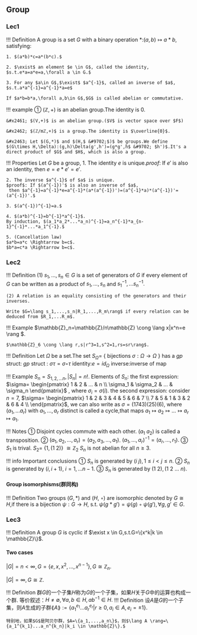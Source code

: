 ## Group
### Lec1
!!! Definition
    A group is a set $G$ with a binary operation $*$:$(a,b) \mapsto a*b$, satisfying:

    1. $(a*b)*c=a*(b*c).$ 
   
    2. $\exist$ an element $e \in G$, called the identity, $s.t.e*a=a*e=a,\forall a \in G.$

    3. For any $a\in G$,$\exist$ $a^{-1}$, called an inverse of $a$, $s.t.a*a^{-1}=a^{-1}*a=e$ 

    If $a*b=b*a,\forall a,b\in G$,$G$ is called abelian or commutative.

!!! example
    &#x2460; $(ℤ,+)$ is an abelian group.The identity is $0$.

    &#x2461; $(V,+)$ is an abelian group.($V$ is vector space over $F$)

    &#x2462; $(ℤ/mℤ,+)$ is a group.The identity is $\overline{0}$.

    &#x2463; Let $(G,*)$ and $(H,$ &#9702;$)$ be groups.We define $(G\times H,\Delta):(g,h)\Delta(g',h')=(g*g',h$ &#9702; $h')$.It's a direct product of $G$ and $H$, which is also a group.

!!! Properties
    Let $G$ be a group,
    1. The identity $e$ is unique.$proof$: 
    If $e'$ is also an identity, then $e=e*e'=e'$.

    2. The inverse $a^{-1}$ of $a$ is unique.
    $proof$: If $(a^{-1})'$ is also an inverse of $a$, 
     then $a^{-1}=a^{-1}*e=a^{-1}*(a*(a^{-1})')=(a^{-1}*a)*(a^{-1})'=(a^{-1})'.$

    3. $(a^{-1})^{-1}=a.$
   
    4. $(a*b)^{-1}=b^{-1}*a^{-1}$.
    By induction, $(a_1*a_2*...*a_n)^{-1}=a_n^{-1}*a_{n-1}^{-1}*...*a_1^{-1}.$

    5. (Cancellation law)
    $a*b=a*c \Rightarrow b=c$.
    $b*a=c*a \Rightarrow b=c$.

### Lec2
!!! Definition
    (1) ${s_1,...,s_n} \in G$ is a set of generators of $G$ if every element of $G$ can be written as a product of $s_1,...,s_n$ and $s_1^{-1},...s_n^{-1}.$

    (2) A relation is an equality consisting of the generators and their inverses.

    Write $G=\lang s_1,...,s_n|R_1,...,R_m\rang$ if every relation can be deduced from $R_1,...R_m$.

!!! Example
    $\mathbb{Z}_n=\mathbb{Z}/n\mathbb{Z} \cong \lang x|x^n=e \rang $.

    $\mathbb{Z}_6 \cong \lang r,s|r^3=1,s^2=1,rs=sr\rang$.

!!! Definition
    Let $\Omega$ be a set.The set $S_\Omega=$ { bijections  $\sigma:\Omega \longrightarrow \Omega$ } has a $gp$ struct:
    $gp$ struct : $\sigma\tau=\sigma$&#9702;$\tau$
    identity:$e=id_\Omega$
    inverse:inverse of map

!!! Example
    $S_n=S_{1,2,...n},|S_n|=n!.$
    Elements of $S_n$:
    the first expression:
    $\sigma= 
    \begin{pmatrix} 
    1 & 2 & ... & n \\
    \sigma_1 & \sigma_2 & ... & \sigma_n
    \end{pmatrix}$ , where $\sigma_i=\sigma(i)$.
    the second expression:
    consider $n=7$, $\sigma=
    \begin{pmatrix}
    1 & 2 & 3 & 4 & 5 & 6 & 7 \\
    7 & 5 & 1 & 3 & 2 & 6 & 4 \\
    \end{pmatrix}$,
    we can also write as $\sigma=(1 7 4 3)(2 5)(6)$, where $(a_1,...a_r)$ with $a_1,...,a_r$ distinct is called a cycle,that maps $a_1 \mapsto a_2 \mapsto ... \mapsto a_r \mapsto a_1$.

!!! Notes
    &#x2460; Disjoint cycles commute with each other.
    $(a_1$ $a_2)$ is called a transposition.
    &#x2461; $(a_1,a_2,...,a_r)=(a_2,a_3,...,a_1)$.
    $(a_1,...,a_r)^{-1}=(a_r,...,r_1).$
    &#x2462; $S_1$ is trival.
    $S_2=$ {$1,(1$ $2)$} $\cong \mathbb{Z}_2$
    $S_n$ is not abelian for all $n \ge3.$

!!! info Important conclusions
    &#x2460; $S_n$ is generated by $(i$ $j),1 \le i<j \le n$.
    &#x2461; $S_n$ is generated by $(i,i+1)$, $i=1,...n-1$.
    &#x2462; $S_n$ is generated by $(1$ $2),(1$ $2$ ... $n)$.

#### Group isomorphisms(群同构)

!!! Definition
    Two groups $(G,*)$ and $(H,$ &#9702;$)$ are isomorphic denoted by $G \cong H$,if there is a bijection $\psi:G \longrightarrow H,$ s.t. $\psi(g*g')=\psi(g)$ &#9702; $\psi(g'),\forall g,g' \in G.$



### Lec3
!!! Definition
    A group $G$ is cyclic if $\exist x \in G,s.t.G=\{x^k|k \in \mathbb{Z}\}$.

#### Two cases
$|G|=n<\infty,G=\{e,x,x^2,...,x^{n-1} \},G \cong \mathbb{Z}_n$.

$|G|=\infty,G \cong \mathbb{Z}.$

!!! Definition
    群$G$的一个子集$H$称为$G$的一个子集，如果$H$关于$G$中的运算也构成一个群.
    等价叙述：$H \neq \emptyset,\forall a,b\in H,ab^{-1}\in H.$
!!! Definition
    设$A$是$G$的一个子集，则$A$生成的子群$\lang A\rang:=\{a_1^{e_1}...a_r^{e_r}|r\geqslant0,a_i\in A,e_i=\pm 1 \}.$

    特别地，如果$G$是阿贝尔群，$A=\{a_1,...,a_n\}$，则$\lang A \rang=\{a_1^{k_1}...a_n^{k_n}|k_i \in \mathbb{Z}\}.$